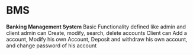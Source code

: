 # BMS
**Banking Management System**
Basic Functionality defined like admin and client
admin can Create, modify, search, delete accounts
Client can Add a account, Modify his own Account, Deposit and withdraw his own account, and change password of his account

